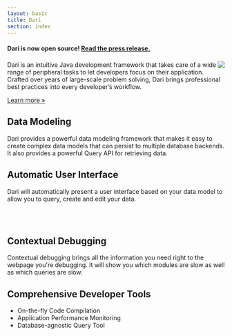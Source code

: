 ```yaml
---
layout: basic
title: Dari
section: index
---
```


<div class="row">
    <div class="span12 blurb">
        <h4>Dari is now open source! <a href="http://www.perfectsensedigital.com/about-us/news">Read the press release.</a></h4>
    </div>
</div>

<div class="hero-unit">
    <img src="img/darilogo.png" align="right"/>
    <p style="margin-top: 1.5em;">
        Dari is an intuitive Java development framework that takes care of a wide range of peripheral tasks to
        let developers focus on their application. Crafted over years of large-scale problem solving, Dari brings
        professional best practices into every developer’s workflow.
    </p>
    <p><a class="btn btn-large" href="documentation.html">Learn more &raquo;</a></p>
</div>

<div class="row">
    <div class="span6 blurb">
        <h2>Data Modeling</h2>
        <p>
        Dari provides a powerful data modeling framework that makes it easy
        to create complex data models that can persist to multiple database
        backends. It also provides a powerful Query API for retrieving data.
        </p>
    </div>
    <div class="span6 blurb">
        <h2>Automatic User Interface</h2>
        <p>
        Dari will automatically present a user interface based on your
        data model to allow you to query, create and edit your data.
        </p>
    </div>
</div>
<div class="row">&nbsp;</div>
<div class="row">&nbsp;</div>
<div class="row">
    <div class="span6 blurb">
        <h2>Contextual Debugging</h2>
        <p>
        Contextual debugging brings all the information you need right
        to the webpage you're debugging. It will show you which modules are
        slow as well as which queries are slow.
        </p>
    </div>
    <div class="span6 blurb">
        <h2>Comprehensive Developer Tools</h2>
        <p>
            <ul>
                <li>On-the-fly Code Compilation</li>
                <li>Application Performance Monitoring</li>
                <li>Database-agnostic Query Tool</li>
            </ul>
        </p>
    </div>
</div>
